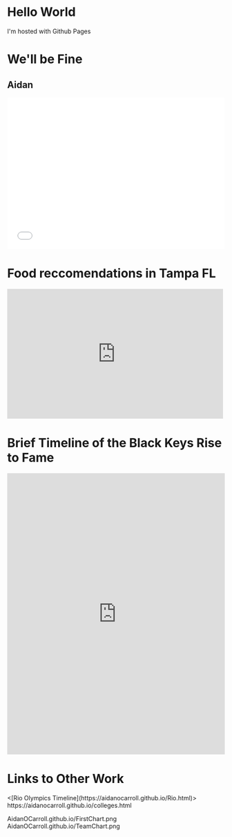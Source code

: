 <html>
<body>
<h1> Hello World </h1>
<p> I'm hosted with Github Pages </p>
<h1>We'll be Fine</h1> 
<h2>Aidan</h2>
<iframe src="//www.pixton.com/embed/arsrtq9j" frameborder="0" width="100%" height="350" allowfullscreen></iframe>
<h1>Food reccomendations in Tampa FL</h1>
<iframe width="500" height="300" scrolling="no" frameborder="no" src="https://fusiontables.google.com/embedviz?q=select+col1+from+11gfMYYh0RJgle9ekMBK-xTOYDnCvZ6ouxveVUyBb&amp;viz=MAP&amp;h=false&amp;lat=27.939379474518383&amp;lng=-82.44287440693358&amp;t=1&amp;z=12&amp;l=col1&amp;y=2&amp;tmplt=3&amp;hml=ONE_COL_LAT_LNG"></iframe>
<h1>Brief Timeline of the Black Keys Rise to Fame</h1>
<iframe src='https://cdn.knightlab.com/libs/timeline3/latest/embed/index.html?source=1fqiJY0EGUYCfEQZu3SnF0piOkIx9M0NuhCCNH3qOmmI&font=Default&lang=en&initial_zoom=2&height=650' width='100%' height='650' webkitallowfullscreen mozallowfullscreen allowfullscreen frameborder='0'></iframe>
<h1>Links to Other Work</h1>
<[Rio Olympics Timeline](https://aidanocarroll.github.io/Rio.html)>
https://aidanocarroll.github.io/colleges.html

AidanOCarroll.github.io/FirstChart.png
AidanOCarroll.github.io/TeamChart.png</h1>
</body>
</html>
